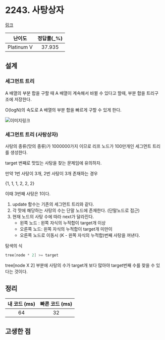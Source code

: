 # 2243. 사탕상자

[링크](https://www.acmicpc.net/problem/2243)

|   난이도   | 정답률(\_%) |
| :--------: | :---------: |
| Platinum V |   37.935    |

## 설계

### 세그먼트 트리

A 배열의 부분 합을 구할 때 A 배열이 계속해서 바뀔 수 있다고 할때,
부분 합을 트리구조에 저장한다.

O(logN)의 속도로 A 배열의 부분 합을 빠르게 구할 수 있게 한다.

![이미지링크](https://upload.wikimedia.org/wikipedia/commons/thumb/d/d1/Segment_tree.svg/420px-Segment_tree.svg.png)

### 세그먼트 트리 (사탕상자)

사탕의 종류(맛의 종류)가 1000000가지 이므로
리프 노드가 100만개인 세그먼트 트리를 생성한다.

target 번째로 맛있는 사탕을 찾는 문제임에 유의하자.

만약 1번 사탕이 3개, 2번 사탕이 3개 존재하는 경우

{1, 1, 1, 2, 2, 2}

이때 3번째 사탕은 1이다.

1. update 함수는 기존의 세그먼트 트리와 같다.
2. 각 맛에 해당하는 사탕의 수는 단말 노드에 존재한다. (단말노드로 접근)
3. 현재 노드의 사탕 수에 따라 next가 달라진다.
   - 왼쪽 노드 : 왼쪽 자식의 누적합이 target개 이상
   - 오른쪽 노드: 왼쪽 자식의 누적합이 target개 미만이
   - 오른쪽 노드로 이동시 (K - 왼쪽 자식의 누적합)번째 사탕을 꺼낸다.

탐색의 식

```cpp
tree[node * 2] >= target
```

tree[node X 2] 부분에 사탕의 수가 target개 보다 많아야 target번째 수를 찾을 수 있다는 것이다.

## 정리

| 내 코드 (ms) | 빠른 코드 (ms) |
| :----------: | :------------: |
|      64      |       32       |

## 고생한 점
